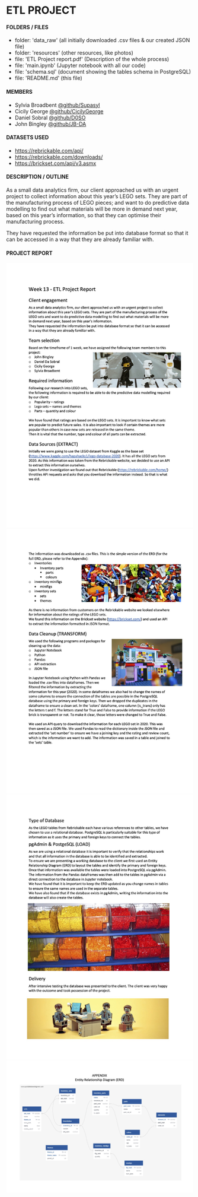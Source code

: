 # ETL PROJECT 

#### **FOLDERS / FILES**
- folder: 'data_raw' (all initially downloaded .csv files & our created JSON file)
- folder: 'resources' (other resources, like photos)
- file: 'ETL Project report.pdf' (Description of the whole process)
- file: 'main.ipynb' (Jupyter notebook with all our code)
- file: 'schema.sql' (document showing the tables schema in PostgreSQL)
- file: 'README.md' (this file)

#### **MEMBERS**
- Sylvia Broadbent [@github/Supasyl](https://github.com/Supasyl)
- Cicily George [@github/CicilyGeorge](https://github.com/CicilyGeorge)
- Daniel Sobral [@github/D0SO](https://github.com/D0SO) 
- John Bingley [@github/JB-DA](https://github.com/JB-DA)

#### **DATASETS USED**
- https://rebrickable.com/api/
- https://rebrickable.com/downloads/
- https://brickset.com/api/v3.asmx

#### **DESCRIPTION / OUTLINE**
As a small data analytics firm, our client approached us with an urgent project to collect information about this year’s LEGO sets. They are part of the manufacturing process of LEGO pieces; and want to do predictive data modelling to find out what materials will be more in demand next year, based on this year’s information, so that they can optimise their manufacturing process.

They have requested the information be put into database format so that it can be accessed in a way that they are already familiar with.

#### **PROJECT REPORT**
![Project Report](ETL_Project_report_1.jpg)
![Project Report](ETL_Project_report_2.jpg)
![Project Report](ETL_Project_report_3.jpg)
![Project Report](ETL_Project_report_4.jpg)
